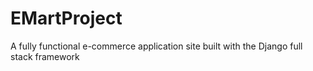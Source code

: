 # EMartProject
 A fully functional e-commerce application site built with the Django full stack framework
